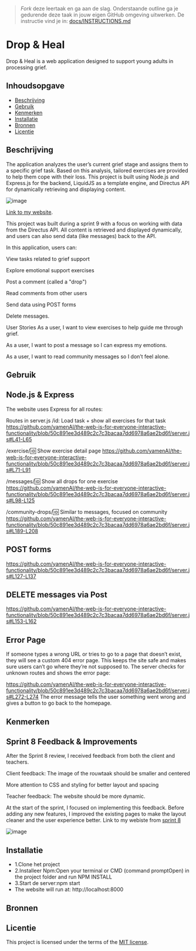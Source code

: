 > _Fork_ deze leertaak en ga aan de slag. Onderstaande outline ga je gedurende deze taak in jouw eigen GitHub omgeving uitwerken. De instructie vind je in: [docs/INSTRUCTIONS.md](docs/INSTRUCTIONS.md)

# Drop & Heal
Drop & Heal is a web application designed to support young adults in processing grief.


## Inhoudsopgave

  * [Beschrijving](#beschrijving)
  * [Gebruik](#gebruik)
  * [Kenmerken](#kenmerken)
  * [Installatie](#installatie)
  * [Bronnen](#bronnen)
  * [Licentie](#licentie)

## Beschrijving
The application analyzes the user’s current grief stage and assigns them to a specific grief task. Based on this analysis, tailored exercises are provided to help them cope with their loss.
This project is built using Node.js and Express.js for the backend, LiquidJS as a template engine, and Directus API for dynamically retrieving and displaying content.

![image](https://github.com/user-attachments/assets/07388f9d-71ae-4315-ad0a-6bf83ca99cde)


[Link to my website](https://the-web-is-for-everyone-interactive-rcej.onrender.com/1).



This project was built during a sprint 9 with a focus on working with data from the Directus API. All content is retrieved and displayed dynamically, and users can also send data (like messages) back to the API.

In this application, users can:

View tasks related to grief support

Explore emotional support exercises

Post a comment (called a "drop")

Read comments from other users

Send data using POST forms

Delete messages.


User Stories
As a user, I want to view exercises to help guide me through grief.

As a user, I want to post a message so I can express my emotions.

As a user, I want to read community messages so I don’t feel alone.



## Gebruik
## Node.js & Express
The website uses Express for all routes:

Routes in server.js
/id: Load task + show all exercises for that task
https://github.com/yamenAl/the-web-is-for-everyone-interactive-functionality/blob/50c891ee3d489c2c7c3bacaa7dd6978a6ae2bd6f/server.js#L41-L65

/exercise/:id: Show exercise detail page 
https://github.com/yamenAl/the-web-is-for-everyone-interactive-functionality/blob/50c891ee3d489c2c7c3bacaa7dd6978a6ae2bd6f/server.js#L71-L91

/messages/:id: Show all drops for one exercise
https://github.com/yamenAl/the-web-is-for-everyone-interactive-functionality/blob/50c891ee3d489c2c7c3bacaa7dd6978a6ae2bd6f/server.js#L98-L125

/community-drops/:id: Similar to messages, focused on community
https://github.com/yamenAl/the-web-is-for-everyone-interactive-functionality/blob/50c891ee3d489c2c7c3bacaa7dd6978a6ae2bd6f/server.js#L189-L208

## POST forms
https://github.com/yamenAl/the-web-is-for-everyone-interactive-functionality/blob/50c891ee3d489c2c7c3bacaa7dd6978a6ae2bd6f/server.js#L127-L137

## DELETE messages via Post
https://github.com/yamenAl/the-web-is-for-everyone-interactive-functionality/blob/50c891ee3d489c2c7c3bacaa7dd6978a6ae2bd6f/server.js#L153-L162

## Error Page
If someone types a wrong URL or tries to go to a page that doesn’t exist, they will see a custom 404 error page.
This keeps the site safe and makes sure users can’t go where they’re not supposed to.
The server checks for unknown routes and shows the error page:

https://github.com/yamenAl/the-web-is-for-everyone-interactive-functionality/blob/50c891ee3d489c2c7c3bacaa7dd6978a6ae2bd6f/server.js#L272-L274
The error message tells the user something went wrong and gives a button to go back to the homepage.

## Kenmerken
<!-- Bij Kenmerken staat welke technieken zijn gebruikt en hoe. Wat is de HTML structuur? Wat zijn de belangrijkste dingen in CSS? Wat is er met Javascript gedaan en hoe? Misschien heb je een framwork of library gebruikt? -->


## Sprint 8 Feedback & Improvements
After the Sprint 8 review, I received feedback from both the client and teachers.

Client feedback:
The image of the rouwtaak should be smaller and centered

More attention to CSS and styling for better layout and spacing

Teacher feedback:
The website should be more dynamic.

At the start of the sprint, I focused on implementing this feedback. Before adding any new features, I improved the existing pages to make the layout cleaner and the user experience better.
Link to my webiste from [sprint 8](https://server-side-rendering-server-side-website-7pwt.onrender.com/)


![image](https://github.com/user-attachments/assets/f576081c-6f32-436f-8bf2-bb24c0d54b52)

## Installatie
<ul>
 <li>1.Clone het project</li><li>2.Installeer Npm:Open your terminal or CMD (command promptOpen) in the project folder and run NPM INSTALL</li>
 <li>3.Start de server:npm start</li>
 <li>The website will run at: http://localhost:8000</li>
</ul>



## Bronnen

## Licentie

This project is licensed under the terms of the [MIT license](./LICENSE).
